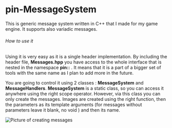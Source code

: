 # pin-MessageSystem

This is generic message system written in C++ that I made for my game engine. It supports also variadic messages.

###### How to use it

Using it is very easy as it is a single header implementation. By including the header file, **Messages.hpp** you have access to the whole interface that is nested in the namespace **pin::** . It means that it is a part of a bigger set of tools with the same name as I plan to add more in the future.

You are going to control it using 2 classes : **MessageSystem** and **MessageHandlers**. **MessageSystem** is a static class, so you can access it anywhere using the right scope operator. However, via this class you can only create the messages. Images are created using the right function, then the parameters as its template arguments (for messages without parameters leave it blank, no void ) and then its name. 

![Picture of creating messages](http://oi66.tinypic.com/dc5192.jpg)
